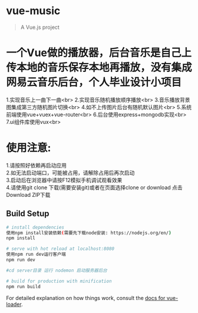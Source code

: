# vue-music

> A Vue.js project
# 一个Vue做的播放器，后台音乐是自己上传本地的音乐保存本地再播放，没有集成网易云音乐后台，个人毕业设计小项目<br>

1.实现音乐上一曲下一曲\<br>
2.实现音乐随机播放顺序播放\<br>
3.音乐播放背景图集成第三方随机图片切换\<br>
4.如不上传图片后台有随机默认图片\<br>
5.系统前端使用vue+vuex+vue-router\<br>
6.后台使用express+mongodb实现\<br>
7.ui组件库使用vux\<br>

# 使用注意:<br>
1.请按照好依赖再启动应用<br>
2.如无法启动端口，可能被占用，请解除占用后再次启动<br>
3.启动后在浏览器中请按F12模拟手机调试观看效果<br>
4.请使用git clone 下载(需要安装git)或者在页面选择clone or download 点击 Download ZIP下载<br>

## Build Setup

``` bash
# install dependencies
使用npm install安装依赖(需要先下载node安装: https://nodejs.org/en/)
npm install

# serve with hot reload at localhost:8080
使用npm run dev运行客户端
npm run dev

#cd server目录 运行 nodemon 启动服务器后台

# build for production with minification
npm run build
```

For detailed explanation on how things work, consult the [docs for vue-loader](http://vuejs.github.io/vue-loader).

